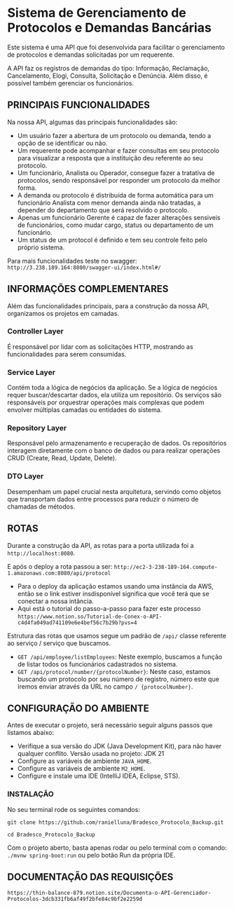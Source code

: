 # Sistema de Gerenciamento de Protocolos e Demandas Bancárias

Este sistema é uma API que foi desenvolvida para facilitar o gerenciamento de protocolos e demandas solicitadas por um requerente.

A API faz os registros de demandas do tipo: Informação, Reclamação, Cancelamento, Elogi, Consulta, Solicitação e Denúncia. Além disso, é possível também gerenciar os funcionários.


## PRINCIPAIS FUNCIONALIDADES

Na nossa API, algumas das principais funcionalidades são:

- Um usuário fazer a abertura de um protocolo ou demanda, tendo a opção de se identificar ou não.
- Um requerente pode acompanhar e fazer consultas em seu protocolo para visualizar a resposta que a instituição deu referente ao seu protocolo.
- Um funcionário, Analista ou Operador, consegue fazer a tratativa de protocolos, sendo responsável por responder um protocolo da melhor forma.
- A demanda ou protocolo é distribuída de forma automática para um funcionário Analista com menor demanda ainda não tratadas, a depender do departamento que será resolvido o protocolo.
- Apenas um funcionário Gerente é capaz de fazer alterações sensiveis de funcionários, como mudar cargo, status ou departamento de um funcionário.
- Um status de um protocol é definido e tem seu controle feito pelo próprio sistema.

Para mais funcionalidades teste no swagger: `http://3.238.189.164:8080/swagger-ui/index.html#/`


## INFORMAÇÕES COMPLEMENTARES

Além das funcionalidades principais, para a construção da nossa API, organizamos os projetos em camadas.

### Controller Layer
É responsável por lidar com as solicitações HTTP, mostrando as funcionalidades para serem consumidas.

### Service Layer
Contém toda a lógica de negócios da aplicação. Se a lógica de negócios requer buscar/descartar dados, ela utiliza um repositório. Os serviços são responsáveis por orquestrar operações mais complexas que podem envolver múltiplas camadas ou entidades do sistema.

### Repository Layer
Responsável pelo armazenamento e recuperação de dados. Os repositórios interagem diretamente com o banco de dados ou para realizar operações CRUD (Create, Read, Update, Delete).

### DTO Layer
Desempenham um papel crucial nesta arquitetura, servindo como objetos que transportam dados entre processos para reduzir o número de chamadas de métodos.


## ROTAS

Durante a construção da API, as rotas para a porta utilizada foi a `http://localhost:8080`.

E após o deploy a rota passou a ser: `http://ec2-3-238-189-164.compute-1.amazonaws.com:8080/api/protocol`
- Para o deploy da aplicação estamos usando uma instância da AWS, então se o link estiver insdisponível significa que você terá que se conectar a nossa intância.
- Aqui está o tutorial do passo-a-passo para fazer este processo `https://www.notion.so/Tutorial-de-Conex-o-API-c4d4fa049ad741109e6e4bef56c7b29b?pvs=4`

Estrutura das rotas que usamos segue um padrão de `/api/` classe referente ao serviço / serviço que buscamos.

- `GET /api/employee/listEmployees`: Neste exemplo, buscamos a função de listar todos os funcionários cadastrados no sistema.
- `GET /api/protocol/number/{protocolNumber}`: Neste caso, estamos buscando um protocolo por seu número de registro, número este que iremos enviar através da URL no campo `/ {protocolNumber}`.


## CONFIGURAÇÃO DO AMBIENTE

Antes de executar o projeto, será necessário seguir alguns passos que listamos abaixo:

- Verifique a sua versão do JDK (Java Development Kit), para não haver qualquer conflito.
  Versão usada no projeto: JDK 21
- Configure as variáveis de ambiente `JAVA_HOME`.
- Configure as variáveis de ambiente `M2_HOME`.
- Configure e instale uma IDE (IntelliJ IDEA, Eclipse, STS).

### INSTALAÇÃO 

No seu terminal rode os seguintes comandos:

```
git clone https://github.com/ranielluna/Bradesco_Protocolo_Backup.git
```
```
cd Bradesco_Protocolo_Backup
```

Com o projeto aberto, basta apenas rodar ou pelo terminal com o comando: 
`./mvnw spring-boot:run` ou pelo botão Run da própria IDE.


## DOCUMENTAÇÃO DAS REQUISIÇÕES

`https://thin-balance-879.notion.site/Documenta-o-API-Gerenciador-Protocolos-3dcb331fb6af49f2bfe84c9bf2e2259d`
